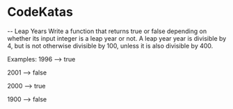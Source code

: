 # CodeKatas
-- Leap Years
Write a function that returns true or false depending on whether its input integer is a leap year or not.
A leap year year is divisible by 4, but is not otherwise divisible by 100, unless it is also divisible by 400.

Examples:
1996 --> true

2001 --> false

2000 --> true

1900 --> false


